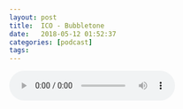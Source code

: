 ```yaml
---
layout: post
title:  ICO - Bubbletone
date:   2018-05-12 01:52:37
categories: [podcast]
tags:
---
```

<audio src='http://feeds.soundcloud.com/stream/442855497-la-bulle-crypto-ico-bubbletone.mp3' auto-play='false' controls='true' />

Épisode à propos de l'ICO Bubbletone

Bubbletone: https://bubbletone.io/

Aidez le podcast : www.patreon.com/labullecrypto
Soutenez le podcast:
BTC: 1F8mSBpdVSYbW7S5w5zaFRtPkJGAjneFVN
LTC: LgKsmiwozmhH4XixzP9iUzHR3DBGtCuo7F
ETH (et autres tokens): 0xe390d66441D0144fd54bd82Bff96B94E7620196f

Rejoignez nous au Salon de la Crypto, le 12 Mai à Montréal !
www.eventbrite.ca/e/salon-de-la-cr…kets-43198477810

Newsletter: Ta dose crypto
medium.com/r/?url=http%3A%2F%2Feepurl.com%2FdkBqXv

Youtube goo.gl/X4q3gt
Twitter twitter.com/labullecrypto 
RSS feeds.feedburner.com/labullecrypto
Telegram t.me/joinchat/BPCby0LDFPYTUhYNDlILVg
Soundcloud @la-bulle-crypto
iTunes itunes.apple.com/fr/podcast/la-bulle/id1281121446
Discord discord.gg/mgvXb8m

La Bulle Crypto est un podcast purement information à propos de l’univers des crypto monnaies. Toutes les information fournies durant cette épisode NE SONT PAS À PRENDRE COMME DES CONSEIL D’INVESTISSEMENT. La Bulle Crypto ne fournit pas de conseils d'investissement.
